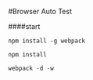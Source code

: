 #Browser Auto Test

####start
```
npm install -g webpack
```

```
npm install
```

```
webpack -d -w
```